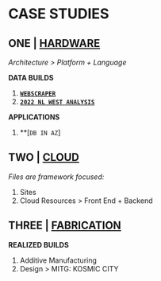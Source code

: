 # CASE STUDIES

## ONE | [HARDWARE](https://github.com/jfremzrai/hybrid-futr/tree/main/CASESTUDIES/ONE)

*Architecture > Platform + Language*

**DATA BUILDS**
1. **[`WEBSCRAPER`](https://github.com/jfremzrai/hybrid-futr/tree/main/PROOFS/ONE/BUILDS/WEBSCRAPER)**
2. **[`2022 NL WEST ANALYSIS`](https://github.com/hybrid-futr/hybrid-futr/tree/main/PROOFS/ONE/BUILDS/2022nlwest)**

**APPLICATIONS**

1. **[`DB IN AZ`]


## TWO | [CLOUD](https://github.com/jfremzrai/hybrid-futr/tree/main/PROOFS/TWO)

*Files are framework focused:*
1. Sites
2. Cloud Resources > Front End + Backend


## THREE | [FABRICATION](https://github.com/jfremzrai/hybrid-futr/tree/main/PROOFS/THREE)

**REALIZED BUILDS**
1. Additive Manufacturing
2. Design > MITG: KOSMIC CITY
